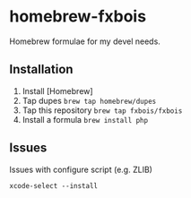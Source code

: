 homebrew-fxbois
===============

Homebrew formulae for my devel needs.

Installation
------------

1. Install [Homebrew]
2. Tap dupes ```brew tap homebrew/dupes```
3. Tap this repository ```brew tap fxbois/fxbois```
4. Install a formula ```brew install php```

Issues
------

Issues with configure script (e.g. ZLIB)

```xcode-select --install```
